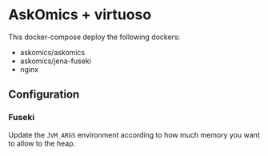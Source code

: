 # AskOmics + virtuoso

This docker-compose deploy the following dockers:

- askomics/askomics
- askomics/jena-fuseki
- nginx

## Configuration

### Fuseki

Update the `JVM_ARGS` environment according to how much memory you want to allow to the heap.
